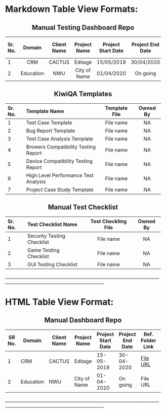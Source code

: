 <h1>Markdown Table View Formats:</h1>
<div align="center">
<h2>Manual Testing Dashboard Repo</h2> 
<p align="center"> 
  
| Sr. No.| Domain        | Client Name | Project Name | Project Start Date  | Project End Date  | Ref. folder link  | Lead By  |
| :------| :-----------: | :----------:| :-----------:| :------------------:| :----------------:| :----------------:|:-------: | 
|  1     | CRM           | CACTUS      | Editage      | 15/05/2018          | 30/04/2020        |[Editage](https://github.com/Dhairyashukla/Manual-Dashboard-Repo./tree/master/Editage)| NA       |
| 2      | Education     | NWU         | City of Name | 01/04/2020          | On going          | NWU               | NA       | 

</p>
<h2>KiwiQA Templates</h2> 
<p align="center">
  
| Sr. No. | Template Name                        | Template File          | Owned By     | 
| :-------| :----------------------------------- | :--------------------: | :----------: | 
| 1       | Test Case Template                   | File name              | NA           |
| 2       | Bug Report Template                  | File name              | NA           |
| 3       | Test Case Analysis Template          | File name              | NA           |
| 4       | Browers Compatibility Testing Report | File name              | NA           |
| 5       | Device Compatibility Testing Report  | File name              | NA           |
| 6       | High Level Performance Test Analysis | File name              | NA           |
| 7       | Project Case Study Template          | File name              | NA           |

</p>
<h2>Manual Test Checklist</h2> 
<p align="center"> 
  
| Sr. No. | Test Checklist Name        | Test Checkling File    | Owned By     |
| :-------| :------------------------- | :--------------------: | :----------: |
| 1       | Security Testing Checklist | File name              | NA           |
| 2       | Game Testing Checklist     | File name              | NA           |
| 3       | GUI Testing Checklist      | File name              | NA           |

</p>
</div> 
________________________________________________________________________________________________________________________________
<h1>HTML Table View Format: </h1>
<div align="center">
<h2>Manual Dashboard Repo</h2> 
<p align="center"> 
<table class="greyGridTable">
<thead>
<tr>
<th>SR No.</th>
<th>Domain</th>
<th>Client Name</th>
<th>Project Name</th>
<th>Project Start Date</th>
<th>Project End Date</th>
<th>Ref. Folder Link</th>
<th>Lead By</th>
</tr>
</thead>
<tbody>
<tr>
<td>1</td>
<td>CRM</td>
<td>CACTUS</td>
<td>Editage</td>
<td>15-05-2018</td>
<td>30-04-2020</td>
<td><a href="http://www.m-w.com/dictionary/" target="_blank">File URL</td>
<td>NA</td>
</tr>
<tr>
<td>2</td>
<td>Education</td>
<td>NWU</td>
<td>City of Name</td>
<td>01-04-2020</td>
<td>On going</td>
<td>File URL</td>
<td>NA</td>
</tr>
</tbody>
</table>
</p>
</div>
________________________________________________________________________________________________________________________________
